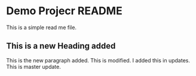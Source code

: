 # Demo Projecr README

This is a simple read me file.

## This is a new Heading added

This is the new paragraph added.
This is modified. I added this in updates.
This is master update.
